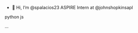 - 👋 Hi, I’m @spalacios23
ASPIRE Intern at @johnshopkinsapl

python
js

...



<!---
spalacios23/spalacios23 is a ✨ special ✨ repository because its `README.md` (this file) appears on your GitHub profile.
You can click the Preview link to take a look at your changes.
--->
